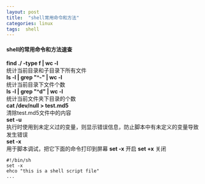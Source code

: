 ```yaml
---
layout: post
title:  "shell常用命令和方法"
categories: linux
tags:  shell
---
```


#### shell的常用命令和方法速查 
**find ./ -type f | wc -l**  
统计当前目录和子目录下所有文件  
**ls -l | grep "^-" | wc -l**  
统计当前目录下文件个数  
**ls -l | grep "^d" | wc -l**  
统计当前文件夹下目录的个数  
**cat /dev/null > test.md5**  
清除test.md5文件中的内容  
**set -u**  
执行时使用到未定义过的变量，则显示错误信息，防止脚本中有未定义的变量导致发生错误  
**set -x**  
用于脚本调试，把它下面的命令打印到屏幕 **set -x** 开启 **set +x** 关闭     

```   
#!/bin/sh
set -x
ehco "this is a shell script file"
...
```  

